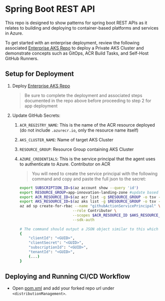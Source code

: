 # Spring Boot REST API

This repo is designed to show patterns for spring boot REST APIs as it relates to building and deploying to container-based platforms and services in Azure.

To get started with an enterprise deployment, review the following associated [Enterprise AKS Repo](https://github.com/haithamshahin333/enterprise-kubernetes-patterns)  to deploy a Private AKS Cluster and demonstrate concepts such as GitOps, ACR Build Tasks, and Self-Host GitHub Runners.

## Setup for Deployment

1. Deploy [Enterprise AKS Repo](https://github.com/haithamshahin333/enterprise-kubernetes-patterns)

    > Be sure to complete the deployment and associated steps documented in the repo above before proceeding to step 2 for app deployment

2. Update GitHub Secrets:

    1. `ACR_REGISTRY_NAME`: This is the name of the ACR resource deployed (do not include `.azurecr.io`, only the resource name itself)

    2. `AKS_CLUSTER_NAME`: Name of target AKS Cluster

    3. `RESOURCE_GROUP`: Resource Group containing AKS Cluster

    4. `AZURE_CREDENTIALS`: This is the service principal that the agent uses to authenticate to Azure. Contributor on ACR

        > You will need to create the service principal with the following command and copy and paste the full json to the secret:

        ```bash
        export SUBSCRIPTION_ID=$(az account show --query 'id')
        export RESOURCE_GROUP=app-innovation-landing-zone #update based on where deployment for ACR occurred
        export ACR_RESOURCE_ID=$(az acr list -g $RESOURCE_GROUP -o tsv --query '[0].id') #assumes only one ACR in the resource group
        export AKS_RESOURCE_ID=$(az aks list -g $RESOURCE_GROUP -o tsv --query '[0].id')
        az ad sp create-for-rbac --name "githubActionServicePrincipal" \
                                --role Contributor \
                                --scopes $ACR_RESOURCE_ID $AKS_RESOURCE_ID \
                                --sdk-auth
                                
        # The command should output a JSON object similar to this which you should copy and paste
        {
            "clientId": "<GUID>",
            "clientSecret": "<GUID>",
            "subscriptionId": "<GUID>",
            "tenantId": "<GUID>",
            (...)
        }
        ```

## Deploying and Running CI/CD Workflow

- Open [pom.xml](pom.xml) and add your forked repo url under `<distributionManagement>`.